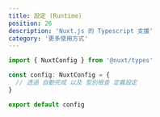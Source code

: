```yaml
---
title: 設定 (Runtime)
position: 26
description: 'Nuxt.js 的 Typescript 支援'
category: '更多使用方式'
---
```


```ts {}[nuxt.config.ts]
import { NuxtConfig } from '@nuxt/types'

const config: NuxtConfig = {
  // 透過 自動完成 以及 型別檢查 定義設定
}

export default config
```
